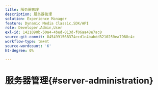 ```yaml
---
title: 服务器管理
description: 服务器管理
solution: Experience Manager
feature: Dynamic Media Classic,SDK/API
role: Developer,Admin,User
exl-id: 1421090b-50a4-4bed-813d-f06aa48e7ac8
source-git-commit: 8454991568374ecd1c4babdd3210250ea7988c4c
workflow-type: tm+mt
source-wordcount: '6'
ht-degree: 0%

---
```


# 服务器管理{#server-administration}
